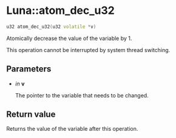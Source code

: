 # Luna::atom_dec_u32

```c++
u32 atom_dec_u32(u32 volatile *v)
```

Atomically decrease the value of the variable by 1. 

This operation cannot be interrupted by system thread switching. 

## Parameters
* *in* **v**

    The pointer to the variable that needs to be changed. 

## Return value
Returns the value of the variable after this operation. 

